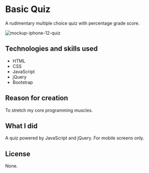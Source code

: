 # Basic Quiz
A rudimentary multiple choice quiz with percentage grade score.  

![mockup-iphone-12-quiz](https://user-images.githubusercontent.com/16675876/100903306-bc5d4c80-3493-11eb-85ed-129ebbbd2dd1.png)

## Technologies and skills used 

+ HTML
+ CSS
+ JavaScript
+ jQuery
+ Bootstrap

## Reason for creation
To stretch my core programming muscles.

## What I did

A quiz powered by JavaScript and jQuery. For mobile screens only.

## License
None.
